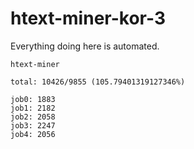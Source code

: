 # htext-miner-kor-3

Everything doing here is automated.

```
htext-miner

total: 10426/9855 (105.79401319127346%)

job0: 1883
job1: 2182
job2: 2058
job3: 2247
job4: 2056
```